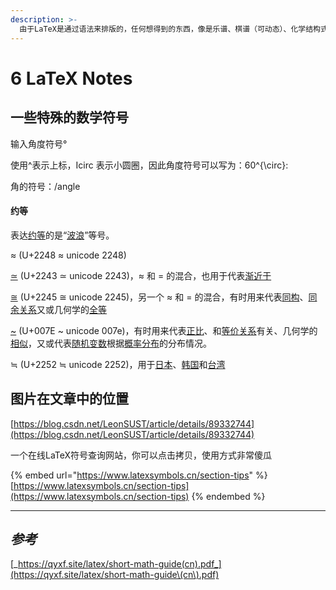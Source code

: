 ```yaml
---
description: >-
  由于LaTeX是通过语法来排版的，任何想得到的东西，像是乐谱、棋谱（可动态）、化学结构式、电路图及物理学中的费曼图等等都可以先定义规则，然后再以简单的语法排版出来，甚至是中国象棋。
---
```


# 6 LaTeX Notes

















## 一些特殊的数学符号

输入角度符号°

使用^表示上标，Icirc 表示小圆圈，因此角度符号可以写为：60^{\circ}:

角的符号：/angle

#### 约等

表达[约等](https://zh.wikipedia.org/wiki/%E7%B4%84%E7%AD%89)的是“[波浪](https://zh.wikipedia.org/wiki/%E6%B3%A2%E6%B5%AA)”等号。

≈ (U+2248 ≈ unicode 2248)

[≃](https://zh.wikipedia.org/w/index.php?title=%E2%89%83\&action=edit\&redlink=1) (U+2243 ≃ unicode 2243)，≈ 和 = 的混合，也用于代表[渐近于](https://zh.wikipedia.org/wiki/%E6%B8%90%E8%BF%91%E7%BA%BF)

[≅](https://zh.wikipedia.org/wiki/%E2%89%85) (U+2245 ≅ unicode 2245)，另一个 ≈ 和 = 的混合，有时用来代表[同构](https://zh.wikipedia.org/wiki/%E5%90%8C%E6%A7%8B)、[同余关系](https://zh.wikipedia.org/wiki/%E5%90%8C%E9%A4%98%E9%97%9C%E4%BF%82)又或几何学的[全等](https://zh.wikipedia.org/wiki/%E5%85%A8%E7%AD%89)

[\~](https://zh.wikipedia.org/wiki/\~) (U+007E \~ unicode 007e)，有时用来代表[正比](https://zh.wikipedia.org/wiki/%E6%AF%94%E4%BE%8B)、和[等价关系](https://zh.wikipedia.org/wiki/%E7%AD%89%E5%83%B9%E9%97%9C%E4%BF%82)有关、几何学的[相似](https://zh.wikipedia.org/wiki/%E7%9B%B8%E4%BC%BC)，又或代表[随机变数](https://zh.wikipedia.org/wiki/%E9%9A%A8%E6%A9%9F%E8%AE%8A%E6%95%B8)根据[概率分布](https://zh.wikipedia.org/wiki/%E6%A6%82%E7%8E%87%E5%88%86%E5%B8%83)的分布情况。

≒ (U+2252 ≒ unicode 2252)，用于[日本](https://zh.wikipedia.org/wiki/%E6%97%A5%E6%9C%AC)、[韩国](https://zh.wikipedia.org/wiki/%E9%9F%93%E5%9C%8B)和[台湾](https://zh.wikipedia.org/wiki/%E8%87%BA%E7%81%A3)



## 图片在文章中的位置

[https://blog.csdn.net/LeonSUST/article/details/89332744](https://blog.csdn.net/LeonSUST/article/details/89332744)











一个在线LaTeX符号查询网站，你可以点击拷贝，使用方式非常傻瓜

{% embed url="https://www.latexsymbols.cn/section-tips" %}
[https://www.latexsymbols.cn/section-tips](https://www.latexsymbols.cn/section-tips)
{% endembed %}













***

## _参考_

[_https://qyxf.site/latex/short-math-guide(cn).pdf_](https://qyxf.site/latex/short-math-guide\(cn\).pdf)















